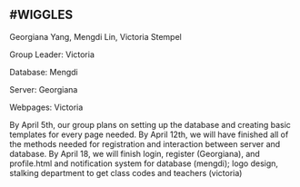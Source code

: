 #WIGGLES
---------------------

Georgiana Yang, Mengdi Lin, Victoria Stempel



Group Leader: Victoria

Database: Mengdi

Server: Georgiana

Webpages: Victoria

By April 5th, our group plans on setting up the database and creating basic templates for every page needed. By April 12th, we will have finished all of the methods needed for registration and interaction between server and database.
By April 18, we will finish login, register (Georgiana), and profile.html and notification system for database (mengdi); logo design, stalking department to get class codes and teachers (victoria)
